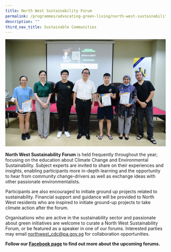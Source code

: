 ```yaml
---
title: North West Sustainability Forum
permalink: /programmes/advocating-green-living/north-west-sustainability-forum/
description: ""
third_nav_title: Sustainable Communities
---
```

![](/images/Programmes/Green%20Living/IMG%20(164).jpg)

**North West Sustainability Forum** is held frequently throughout the year; focusing on the education about Climate Change and Environmental Sustainability. Subject experts are invited to share on their experiences and insights, enabling participants more in-depth learning and the opportunity to hear from community change-drivers as well as exchange ideas with other passionate environmentalists. 

Participants are also encouraged to initiate ground up projects related to sustainability. Financial support and guidance will be provided to North West residents who are inspired to initiate ground-up projects to take climate action after the forum. 

Organisations who are active in the sustainability sector and passionate about green initiatives are welcome to curate a North West Sustainability Forum, or be featured as a speaker in one of our forums. Interested parties may email northwest_cdc@pa.gov.sg for collaboration opportunities.

**Follow our [Facebook page](https://www.facebook.com/nwcdc/) to find out more about the upcoming forums.**